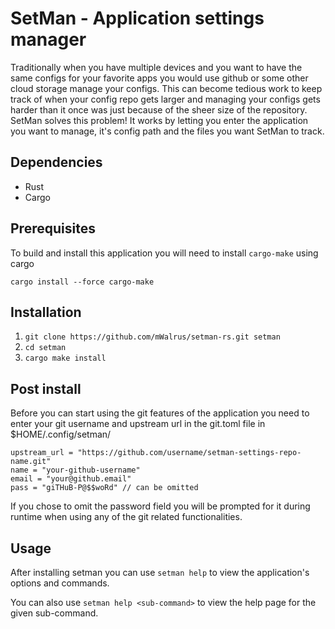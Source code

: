 # SetMan - Application settings manager

Traditionally when you have multiple devices and you want to have the same configs for your favorite apps you would use github or some other cloud storage manage your configs. This can become tedious work to keep track of when your config repo gets larger and managing your configs gets harder than it once was just because of the sheer size of the repository.
SetMan solves this problem! It works by letting you enter the application you want to manage, it's config path and the files you want SetMan to track.

## Dependencies
- Rust
- Cargo

## Prerequisites
To build and install this application you will need to install `cargo-make` using cargo
```
cargo install --force cargo-make
```

## Installation
1. `git clone https://github.com/mWalrus/setman-rs.git setman`
2. `cd setman`
3. `cargo make install`

## Post install
Before you can start using the git features of the application you need to enter your git username and upstream url in the git.toml file in $HOME/.config/setman/

```
upstream_url = "https://github.com/username/setman-settings-repo-name.git"
name = "your-github-username"
email = "your@github.email"
pass = "giTHuB-P@$$woRd" // can be omitted
```
If you chose to omit the password field you will be prompted for it during runtime when using any of the git related functionalities.

## Usage
After installing setman you can use `setman help` to view the application's options and commands.

You can also use `setman help <sub-command>` to view the help page for the given sub-command.
